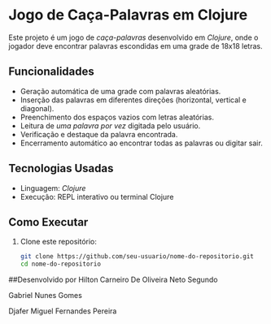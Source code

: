 #  Jogo de Caça-Palavras em Clojure

Este projeto é um jogo de *caça-palavras* desenvolvido em *Clojure*, onde o jogador deve encontrar palavras escondidas em uma grade de 18x18 letras.

##  Funcionalidades

- Geração automática de uma grade com palavras aleatórias.
- Inserção das palavras em diferentes direções (horizontal, vertical e diagonal).
- Preenchimento dos espaços vazios com letras aleatórias.
- Leitura de *uma palavra por vez* digitada pelo usuário.
- Verificação e destaque da palavra encontrada.
- Encerramento automático ao encontrar todas as palavras ou digitar sair.

##  Tecnologias Usadas

- Linguagem: *Clojure*
- Execução: REPL interativo ou terminal Clojure

##  Como Executar

1. Clone este repositório:
   ```bash
   git clone https://github.com/seu-usuario/nome-do-repositorio.git
   cd nome-do-repositorio

##Desenvolvido por
Hilton Carneiro De Oliveira Neto Segundo

Gabriel Nunes Gomes

Djafer Miguel Fernandes Pereira
